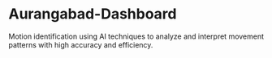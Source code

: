# Aurangabad-Dashboard
Motion identification using AI techniques to analyze and interpret movement patterns with high accuracy and efficiency.
